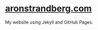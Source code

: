 [aronstrandberg.com](http://aronstrandberg.com)
========================

My website using Jekyll and GitHub Pages.
